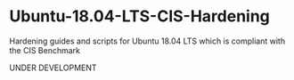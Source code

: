 # Ubuntu-18.04-LTS-CIS-Hardening
Hardening guides and scripts for Ubuntu 18.04 LTS which is compliant with the CIS Benchmark


UNDER DEVELOPMENT
